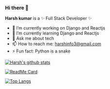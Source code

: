 ### Hi there 👋

**Harsh kumar** is a ✨ Full Stack Developer ✨

- 🔭 I’m currently working on Django and Reactjs
- 🌱 I’m currently learning Django and Reactjs
- 💬 Ask me about tech
- 📫 How to reach me: harshinfo3@gmail.com
- ⚡ Fun fact: Python is a snake


[![Harsh's github stats](https://github-readme-stats.vercel.app/api?username=iamharshkumar&count_private=true&show_icons=true&theme=dark)](https://github.com/iamharshkumar/github-readme-stats)

[![ReadMe Card](https://github-readme-stats.vercel.app/api/pin/?username=iamharshkumar&repo=django-react-photodiary&theme=dark)](https://github.com/iamharshkumar/github-readme-stats)


[![Top Langs](https://github-readme-stats.vercel.app/api/top-langs/?username=iamharshkumar&layout=compact&theme=radical)](https://github.com/iamharshkumar/github-readme-stats)
